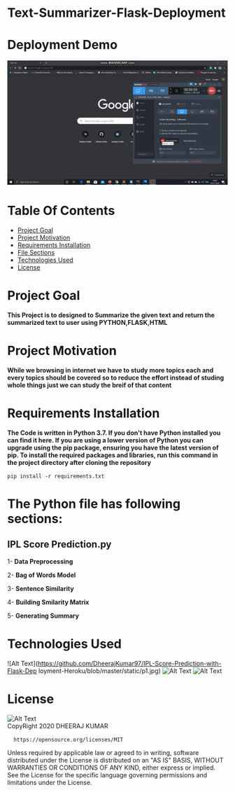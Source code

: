 # Text-Summarizer-Flask-Deployment
# Deployment Demo

![Alt Text](https://github.com/DheerajKumar97/Text-Summarizer-Flask-Deployment/blob/master/Text%20Summarizer.gif)
<br>
# Table Of Contents
- [Project Goal](#Project-Goal)
- [Project Motivation](#Project-Motivation)
- [Requirements Installation](#Requirements-Installation)
- [File Sections](#File-Sections)
- [Technologies Used](#Technologies-Used)
- [License](#License)

# Project Goal

 **This Project is to designed to Summarize the given text and return the summarized text to user using PYTHON,FLASK,HTML**

# Project Motivation

**While we browsing in internet we have to study more topics each and every topics should be covered so to reduce the effort instead of studing whole things just we can study the breif of that content**

# Requirements Installation

**The Code is written in Python 3.7. If you don't have Python installed you can find it here. If you are using a lower version of Python you can upgrade using the pip package, ensuring you have the latest version of pip. To install the required packages and libraries, run this command in the project directory after cloning the repository**

    pip install -r requirements.txt
    
# The Python file has following sections:

## IPL Score Prediction.py

1- **Data Preprocessing** 

2- **Bag of Words Model**

3- **Sentence Similarity** 

4- **Building Smilarity Matrix**

5- **Generating Summary**

# Technologies Used

![Alt Text](https://github.com/DheerajKumar97/IPL-Score-Prediction-with-Flask-Dep
loyment-Heroku/blob/master/static/p1.jpg)
![Alt Text](https://github.com/DheerajKumar97/IPL-Score-Prediction-with-Flask-Deployment-Heroku/blob/master/static/p2.png)
![Alt Text](https://github.com/DheerajKumar97/IPL-Score-Prediction-with-Flask-Deployment-Heroku/blob/master/static/p3.png)

# License

![Alt Text](https://github.com/DheerajKumar97/Customer-Life-Time-Value-Prediction-Flask-Deployment--Heroku/blob/master/CLTP%20Analysis%20Output/MIT%20license.jpg)
<br>
CopyRight 2020 DHEERAJ KUMAR

      https://opensource.org/licenses/MIT
      
Unless required by applicable law or agreed to in writing, software distributed under the License is distributed on an "AS IS" BASIS, WITHOUT WARRANTIES OR CONDITIONS OF ANY KIND, either express or implied. See the License for the specific language governing permissions and limitations under the License.

